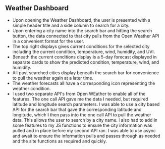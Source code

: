 ## Weather Dashboard

* Upon opening the Weather Dashboard, the user is presented with a simple  header title and a side column to search for a city. 
* Upon entering a city name into the search bar and hitting the search button, the data connected to that city pulls from the Open Weather API in a convenient format for the user. 
* The top right displays gives current conditions for the selected city including the current condition, temperature, wind, humidity, and UVI.
* Beneath the current conditions display is a 5-day forecast displayed in separate cards to show the predicted condition, temperature, wind, and humidity.
* All past searched cities display beneath the search bar for convenience to pull the weather again at a later time. 
* The weather forecasts all have a corresponding icon representing the weather condition. 
* I used two separate API's from Open WEather to enable all of the features. The one call API gave me the data I needed, but required latitude and longitude search parameters. I was able to use a city based API for the search bar that gave the corresponding latitude and longitude, which I then pass into the one call API to pull the weather data. This allows the user to search by a city name. I also had to add in some features to my JS functions to ensure the city information was pulled and in place before my second API ran. I was able to use async and await to ensure the information pulls and passes through as needed and the site functions as required and quickly. 